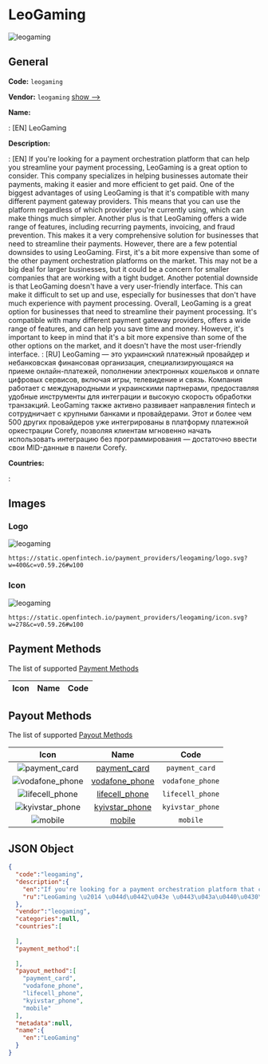
# LeoGaming 
![leogaming](https://static.openfintech.io/payment_providers/leogaming/logo.svg?w=400&c=v0.59.26#w100)  

## General 
 
**Code:** `leogaming` 
 
**Vendor:** `leogaming` [show -->](/vendors/leogaming/) 
 
**Name:** 
 
:	[EN] LeoGaming 
 
**Description:** 
 
: [EN] If you're looking for a payment orchestration platform that can help you streamline your payment processing, LeoGaming is a great option to consider. This company specializes in helping businesses automate their payments, making it easier and more efficient to get paid. One of the biggest advantages of using LeoGaming is that it's compatible with many different payment gateway providers. This means that you can use the platform regardless of which provider you're currently using, which can make things much simpler. Another plus is that LeoGaming offers a wide range of features, including recurring payments, invoicing, and fraud prevention. This makes it a very comprehensive solution for businesses that need to streamline their payments. However, there are a few potential downsides to using LeoGaming. First, it's a bit more expensive than some of the other payment orchestration platforms on the market. This may not be a big deal for larger businesses, but it could be a concern for smaller companies that are working with a tight budget. Another potential downside is that LeoGaming doesn't have a very user-friendly interface. This can make it difficult to set up and use, especially for businesses that don't have much experience with payment processing. Overall, LeoGaming is a great option for businesses that need to streamline their payment processing. It's compatible with many different payment gateway providers, offers a wide range of features, and can help you save time and money. However, it's important to keep in mind that it's a bit more expensive than some of the other options on the market, and it doesn't have the most user-friendly interface. 
: [RU] LeoGaming — это украинский платежный провайдер и небанковская финансовая организация, специализирующаяся на приеме онлайн-платежей, пополнении электронных кошельков и оплате цифровых сервисов, включая игры, телевидение и связь. Компания работает с международными и украинскими партнерами, предоставляя удобные инструменты для интеграции и высокую скорость обработки транзакций. LeoGaming также активно развивает направления fintech и сотрудничает с крупными банками и провайдерами. Этот и более чем 500 других провайдеров уже интегрированы в платформу платежной оркестрации Corefy, позволяя клиентам мгновенно начать использовать интеграцию без программирования — достаточно ввести свои MID-данные в панели Corefy. 
 
 
**Countries:** 
 
: 

## Images 

### Logo 
 
![leogaming](https://static.openfintech.io/payment_providers/leogaming/logo.svg?w=400&c=v0.59.26#w100)  

```
https://static.openfintech.io/payment_providers/leogaming/logo.svg?w=400&c=v0.59.26#w100
```  

### Icon 
 
![leogaming](https://static.openfintech.io/payment_providers/leogaming/icon.svg?w=278&c=v0.59.26#w100)  

```
https://static.openfintech.io/payment_providers/leogaming/icon.svg?w=278&c=v0.59.26#w100
```  

## Payment Methods 
 
The list of supported [Payment Methods](/payment-methods/) 

|Icon|Name|Code| 
|:---:|:---:|:---:| 
 

## Payout Methods 
 
The list of supported [Payout Methods](/payout-methods/) 

|Icon|Name|Code| 
|:---:|:---:|:---:| 
|![payment_card](https://static.openfintech.io/payout_methods/payment_card/icon.svg?w=278&c=v0.59.26#w40) |[payment_card](payout-methodspayment_card/)|`payment_card`| 
|![vodafone_phone](https://static.openfintech.io/payout_methods/vodafone_phone/icon.svg?w=278&c=v0.59.26#w40) |[vodafone_phone](payout-methodsvodafone_phone/)|`vodafone_phone`| 
|![lifecell_phone](https://static.openfintech.io/payout_methods/lifecell_phone/icon.svg?w=278&c=v0.59.26#w40) |[lifecell_phone](payout-methodslifecell_phone/)|`lifecell_phone`| 
|![kyivstar_phone](https://static.openfintech.io/payout_methods/kyivstar_phone/icon.svg?w=278&c=v0.59.26#w40) |[kyivstar_phone](payout-methodskyivstar_phone/)|`kyivstar_phone`| 
|![mobile](https://static.openfintech.io/payout_methods/mobile/icon.svg?w=278&c=v0.59.26#w40) |[mobile](payout-methodsmobile/)|`mobile`| 
 

## JSON Object 

```json
{
  "code":"leogaming",
  "description":{
    "en":"If you're looking for a payment orchestration platform that can help you streamline your payment processing, LeoGaming is a great option to consider. This company specializes in helping businesses automate their payments, making it easier and more efficient to get paid. One of the biggest advantages of using LeoGaming is that it's compatible with many different payment gateway providers. This means that you can use the platform regardless of which provider you're currently using, which can make things much simpler. Another plus is that LeoGaming offers a wide range of features, including recurring payments, invoicing, and fraud prevention. This makes it a very comprehensive solution for businesses that need to streamline their payments. However, there are a few potential downsides to using LeoGaming. First, it's a bit more expensive than some of the other payment orchestration platforms on the market. This may not be a big deal for larger businesses, but it could be a concern for smaller companies that are working with a tight budget. Another potential downside is that LeoGaming doesn't have a very user-friendly interface. This can make it difficult to set up and use, especially for businesses that don't have much experience with payment processing. Overall, LeoGaming is a great option for businesses that need to streamline their payment processing. It's compatible with many different payment gateway providers, offers a wide range of features, and can help you save time and money. However, it's important to keep in mind that it's a bit more expensive than some of the other options on the market, and it doesn't have the most user-friendly interface.",
    "ru":"LeoGaming \u2014 \u044d\u0442\u043e \u0443\u043a\u0440\u0430\u0438\u043d\u0441\u043a\u0438\u0439 \u043f\u043b\u0430\u0442\u0435\u0436\u043d\u044b\u0439 \u043f\u0440\u043e\u0432\u0430\u0439\u0434\u0435\u0440 \u0438 \u043d\u0435\u0431\u0430\u043d\u043a\u043e\u0432\u0441\u043a\u0430\u044f \u0444\u0438\u043d\u0430\u043d\u0441\u043e\u0432\u0430\u044f \u043e\u0440\u0433\u0430\u043d\u0438\u0437\u0430\u0446\u0438\u044f, \u0441\u043f\u0435\u0446\u0438\u0430\u043b\u0438\u0437\u0438\u0440\u0443\u044e\u0449\u0430\u044f\u0441\u044f \u043d\u0430 \u043f\u0440\u0438\u0435\u043c\u0435 \u043e\u043d\u043b\u0430\u0439\u043d-\u043f\u043b\u0430\u0442\u0435\u0436\u0435\u0439, \u043f\u043e\u043f\u043e\u043b\u043d\u0435\u043d\u0438\u0438 \u044d\u043b\u0435\u043a\u0442\u0440\u043e\u043d\u043d\u044b\u0445 \u043a\u043e\u0448\u0435\u043b\u044c\u043a\u043e\u0432 \u0438 \u043e\u043f\u043b\u0430\u0442\u0435 \u0446\u0438\u0444\u0440\u043e\u0432\u044b\u0445 \u0441\u0435\u0440\u0432\u0438\u0441\u043e\u0432, \u0432\u043a\u043b\u044e\u0447\u0430\u044f \u0438\u0433\u0440\u044b, \u0442\u0435\u043b\u0435\u0432\u0438\u0434\u0435\u043d\u0438\u0435 \u0438 \u0441\u0432\u044f\u0437\u044c. \u041a\u043e\u043c\u043f\u0430\u043d\u0438\u044f \u0440\u0430\u0431\u043e\u0442\u0430\u0435\u0442 \u0441 \u043c\u0435\u0436\u0434\u0443\u043d\u0430\u0440\u043e\u0434\u043d\u044b\u043c\u0438 \u0438 \u0443\u043a\u0440\u0430\u0438\u043d\u0441\u043a\u0438\u043c\u0438 \u043f\u0430\u0440\u0442\u043d\u0435\u0440\u0430\u043c\u0438, \u043f\u0440\u0435\u0434\u043e\u0441\u0442\u0430\u0432\u043b\u044f\u044f \u0443\u0434\u043e\u0431\u043d\u044b\u0435 \u0438\u043d\u0441\u0442\u0440\u0443\u043c\u0435\u043d\u0442\u044b \u0434\u043b\u044f \u0438\u043d\u0442\u0435\u0433\u0440\u0430\u0446\u0438\u0438 \u0438 \u0432\u044b\u0441\u043e\u043a\u0443\u044e \u0441\u043a\u043e\u0440\u043e\u0441\u0442\u044c \u043e\u0431\u0440\u0430\u0431\u043e\u0442\u043a\u0438 \u0442\u0440\u0430\u043d\u0437\u0430\u043a\u0446\u0438\u0439. LeoGaming \u0442\u0430\u043a\u0436\u0435 \u0430\u043a\u0442\u0438\u0432\u043d\u043e \u0440\u0430\u0437\u0432\u0438\u0432\u0430\u0435\u0442 \u043d\u0430\u043f\u0440\u0430\u0432\u043b\u0435\u043d\u0438\u044f fintech \u0438 \u0441\u043e\u0442\u0440\u0443\u0434\u043d\u0438\u0447\u0430\u0435\u0442 \u0441 \u043a\u0440\u0443\u043f\u043d\u044b\u043c\u0438 \u0431\u0430\u043d\u043a\u0430\u043c\u0438 \u0438 \u043f\u0440\u043e\u0432\u0430\u0439\u0434\u0435\u0440\u0430\u043c\u0438. \u042d\u0442\u043e\u0442 \u0438 \u0431\u043e\u043b\u0435\u0435 \u0447\u0435\u043c 500 \u0434\u0440\u0443\u0433\u0438\u0445 \u043f\u0440\u043e\u0432\u0430\u0439\u0434\u0435\u0440\u043e\u0432 \u0443\u0436\u0435 \u0438\u043d\u0442\u0435\u0433\u0440\u0438\u0440\u043e\u0432\u0430\u043d\u044b \u0432 \u043f\u043b\u0430\u0442\u0444\u043e\u0440\u043c\u0443 \u043f\u043b\u0430\u0442\u0435\u0436\u043d\u043e\u0439 \u043e\u0440\u043a\u0435\u0441\u0442\u0440\u0430\u0446\u0438\u0438 Corefy, \u043f\u043e\u0437\u0432\u043e\u043b\u044f\u044f \u043a\u043b\u0438\u0435\u043d\u0442\u0430\u043c \u043c\u0433\u043d\u043e\u0432\u0435\u043d\u043d\u043e \u043d\u0430\u0447\u0430\u0442\u044c \u0438\u0441\u043f\u043e\u043b\u044c\u0437\u043e\u0432\u0430\u0442\u044c \u0438\u043d\u0442\u0435\u0433\u0440\u0430\u0446\u0438\u044e \u0431\u0435\u0437 \u043f\u0440\u043e\u0433\u0440\u0430\u043c\u043c\u0438\u0440\u043e\u0432\u0430\u043d\u0438\u044f \u2014 \u0434\u043e\u0441\u0442\u0430\u0442\u043e\u0447\u043d\u043e \u0432\u0432\u0435\u0441\u0442\u0438 \u0441\u0432\u043e\u0438 MID-\u0434\u0430\u043d\u043d\u044b\u0435 \u0432 \u043f\u0430\u043d\u0435\u043b\u0438 Corefy."
  },
  "vendor":"leogaming",
  "categories":null,
  "countries":[
    
  ],
  "payment_method":[
    
  ],
  "payout_method":[
    "payment_card",
    "vodafone_phone",
    "lifecell_phone",
    "kyivstar_phone",
    "mobile"
  ],
  "metadata":null,
  "name":{
    "en":"LeoGaming"
  }
}
```  
